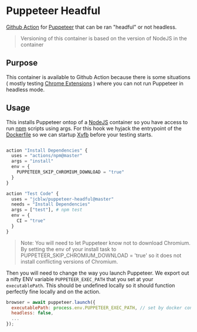 # Puppeteer Headful

[Github Action](https://github.com/features/actions) for [Puppeteer](https://github.com/GoogleChrome/puppeteer) that can be ran "headful" or not headless.

> Versioning of this container is based on the version of NodeJS in the container

## Purpose

This container is available to Github Action because there is some situations ( mostly testing [Chrome Extensions](https://pptr.dev/#?product=Puppeteer&version=v1.18.1&show=api-working-with-chrome-extensions) ) where you can not run Puppeteer in headless mode.

## Usage

This installs Puppeteer ontop of a [NodeJS](https://nodejs.org) container so you have access to run [npm](https://www.npmjs.com) scripts using args. For this hook we hyjack the entrypoint of the [Dockerfile](https://docs.docker.com/engine/reference/builder/) so we can startup [Xvfb](https://www.x.org/releases/X11R7.6/doc/man/man1/Xvfb.1.xhtml) before your testing starts.

```terraform

action "Install Dependencies" {
  uses = "actions/npm@master"
  args = "install"
  env = {
    PUPPETEER_SKIP_CHROMIUM_DOWNLOAD = "true"
  }
}

action "Test Code" {
  uses = "jcblw/puppeteer-headful@master"
  needs = "Install Dependencies"
  args = ["test"], # npm test
  env = {
    CI = "true"
  }
}
```

> Note: You will need to let Puppeteer know not to download Chromium. By setting the env of your install task to PUPPETEER_SKIP_CHROMIUM_DOWNLOAD = 'true' so it does not install conflicting versions of Chromium.

Then you will need to change the way you launch Puppeteer. We export out a nifty ENV variable `PUPPETEER_EXEC_PATH` that you set at your `executablePath`. This should be undefined locally so it should function perfectly fine locally and on the action.

```javascript
browser = await puppeteer.launch({
  executablePath: process.env.PUPPETEER_EXEC_PATH, // set by docker container
  headless: false,
  ...
});
```
